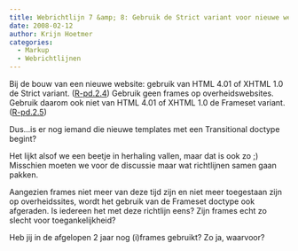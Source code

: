 ```yaml
---
title: Webrichtlijn 7 &amp; 8: Gebruik de Strict variant voor nieuwe websites, en ontwijk de Frameset variant
date: 2008-02-12
author: Krijn Hoetmer
categories: 
  - Markup
  - Webrichtlijnen
---
```

Bij de bouw van een nieuwe website: gebruik van HTML 4.01 of XHTML 1.0 de Strict variant. ([R-pd.2.4](http://www.webrichtlijnen.nl/handleiding/ontwikkeling/productie/webstandaarden/html4-01/#r-pd-2-4)) Gebruik geen frames op overheidswebsites. Gebruik daarom ook niet van HTML 4.01 of XHTML 1.0 de Frameset variant. ([R-pd.2.5](http://www.webrichtlijnen.nl/handleiding/ontwikkeling/productie/webstandaarden/html4-01/#r-pd-2-5))

Dus...is er nog iemand die nieuwe templates met een Transitional doctype begint?

Het lijkt alsof we een beetje in herhaling vallen, maar dat is ook zo ;) Misschien moeten we voor de discussie maar wat richtlijnen samen gaan pakken.

Aangezien frames niet meer van deze tijd zijn en niet meer toegestaan zijn op overheidssites, wordt het gebruik van de Frameset doctype ook afgeraden. Is iedereen het met deze richtlijn eens? Zijn frames echt zo slecht voor toegankelijkheid?

Heb jij in de afgelopen 2 jaar nog (i)frames gebruikt? Zo ja, waarvoor?
